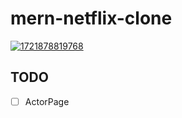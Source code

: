 # mern-netflix-clone

[![1721878819768](image/README/1721878819768.png)](https://github.com/liuyuelintop/mern-netflix-clone)

## TODO

- [ ] ActorPage
